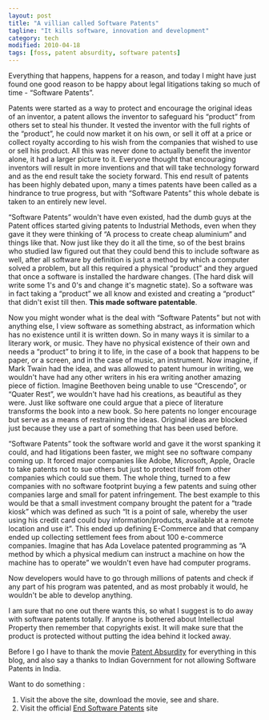 ```yaml
---
layout: post
title: "A villian called Software Patents"
tagline: "It kills software, innovation and development"
category: tech
modified: 2010-04-18
tags: [foss, patent absurdity, software patents]
---
```


Everything that happens, happens for a reason, and today I might have just found one good reason to be happy about legal litigations taking so much of time - “Software Patents”.

Patents were started as a way to protect and encourage the original ideas of an inventor, a patent allows the inventor to safeguard his “product” from others set to steal his thunder. It vested the inventor with the full rights of the “product”, he could now market it on his own, or sell it off at a price or collect royalty according to his wish from the companies that wished to use or sell his product. All this was never done to actually benefit the inventor alone, it had a larger picture to it. Everyone thought that encouraging inventors will result in more inventions and that will take technology forward and as the end result take the society forward. This end result of patents has been highly debated upon, many a times patents have been called as a hindrance to true progress, but with “Software Patents” this whole debate is taken to an entirely new level.

“Software Patents” wouldn't have even existed, had the dumb guys at the Patent offices started giving patents to Industrial Methods, even when they gave it they were thinking of “A process to create cheap aluminium” and things like that. Now just like they do it all the time, so of the best brains who studied law figured out that they could bend this to include software as well, after all software by definition is just a method by which a computer solved a problem, but all this required a physical “product” and they argued that once a software is installed the hardware changes. (The hard disk will write some 1's and 0's and change it's magnetic state). So a software was in fact taking a “product” we all know and existed and creating a “product” that didn't exist till then. **This made software patentable**.

Now you might wonder what is the deal with “Software Patents” but not with anything else, I view software as something abstract, as information which has no existence until it is written down. So in many ways it is similar to a literary work, or music. They have no physical existence of their own and needs a “product” to bring it to life, in the case of a book that happens to be paper, or a screen, and in the case of music, an instrument. Now imagine, if Mark Twain had the idea, and was allowed to patent humour in writing, we wouldn't have had any other writers in his era writing another amazing piece of fiction. Imagine Beethoven being unable to use “Crescendo”, or “Quater Rest”, we wouldn't have had his creations, as beautiful as they were. Just like software one could argue that a piece of literature transforms the book into a new book. So here patents no longer encourage but serve as a means of restraining the ideas. Original ideas are blocked just because they use a part of something that has been used before.

“Software Patents” took the software world and gave it the worst spanking it could, and had litigations been faster, we might see no software company coming up. It forced major companies like Adobe, Microsoft, Apple, Oracle to take patents not to sue others but just to protect itself from other companies which could sue them. The whole thing, turned to a few companies with no software footprint buying a few patents and suing other companies large and small for patent infringement. The best example to this would be that a small investment company brought the patent for a “trade kiosk” which was defined as such “It is a point of sale, whereby the user using his credit card could buy information/products, available at a remote location and use it”. This ended up defining E-Commerce and that company ended up collecting settlement fees from about 100 e-commerce companies. Imagine that has Ada Lovelace patented programming as “A method by which a physical medium can instruct a machine on how the machine has to operate” we wouldn't even have had computer programs.

Now developers would have to go through millions of patents and check if any part of his program was patented, and as most probably it would, he wouldn't be able to develop anything.

I am sure that no one out there wants this, so what I suggest is to do away with software patents totally. If anyone is bothered about Intellectual Property then remember that copyrights exist. It will make sure that the product is protected without putting the idea behind it locked away.

Before I go I have to thank the movie [Patent Absurdity](http://patentabsurdity.com/) for everything in this blog, and also say a thanks to Indian Government for not allowing Software Patents in India.

Want to do something :

1. Visit the above the site, download the movie, see and share.
2. Visit the official [End Software Patents](http://endsoftpatents.org/) site